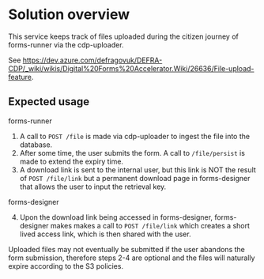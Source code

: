 # Solution overview

This service keeps track of files uploaded during the citizen journey of forms-runner via the cdp-uploader.

See https://dev.azure.com/defragovuk/DEFRA-CDP/_wiki/wikis/Digital%20Forms%20Accelerator.Wiki/26636/File-upload-feature.

## Expected usage

forms-runner

  1) A call to `POST /file` is made via cdp-uploader to ingest the file into the database.
  2) After some time, the user submits the form. A call to `/file/persist` is made to extend the expiry time.
  3) A download link is sent to the internal user, but this link is NOT the result of `POST /file/link` but a permanent
     download page in forms-designer that allows the user to input the retrieval key.

forms-designer

  4) Upon the download link being accessed in forms-designer, forms-designer makes makes a call to `POST /file/link`
     which creates a short lived access link, which is then shared with the user.

Uploaded files may not eventually be submitted if the user abandons the form submission, therefore steps 2-4 are optional
and the files will naturally expire according to the S3 policies.

